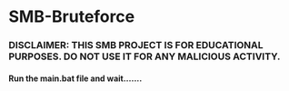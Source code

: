 
# SMB-Bruteforce

### DISCLAIMER: THIS  SMB PROJECT IS FOR EDUCATIONAL PURPOSES. DO NOT USE IT FOR ANY MALICIOUS ACTIVITY.

#### Run the main.bat file and wait.......



